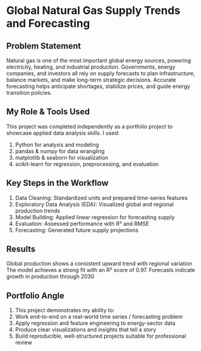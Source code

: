 # Global Natural Gas Supply Trends and Forecasting
## Problem Statement

Natural gas is one of the most important global energy sources, powering electricity, heating, and industrial production. Governments, energy companies, and investors all rely on supply forecasts to plan infrastructure, balance markets, and make long-term strategic decisions.
Accurate forecasting helps anticipate shortages, stabilize prices, and guide energy transition policies.

## My Role & Tools Used

This project was completed independently as a portfolio project to showcase applied data analysis skills.
I used:

1. Python for analysis and modeling
2. pandas & numpy for data wrangling
3. matplotlib & seaborn for visualization
4. scikit-learn for regression, preprocessing, and evaluation

## Key Steps in the Workflow

1. Data Cleaning: Standardized units and prepared time-series features
2. Exploratory Data Analysis (EDA): Visualized global and regional production trends
3. Model Building: Applied linear regression for forecasting supply
4. Evaluation: Assessed performance with R² and RMSE
5. Forecasting: Generated future supply projections

## Results

Global production shows a consistent upward trend with regional variation
The model achieves a strong fit with an R² score of 0.97.
Forecasts indicate  growth in production through 2030

## Portfolio Angle

1. This project demonstrates my ability to:
2. Work end-to-end on a real-world time series / forecasting problem
3. Apply regression and feature engineering to energy-sector data
4. Produce clear visualizations and insights that tell a story
5. Build reproducible, well-structured projects suitable for professional review
